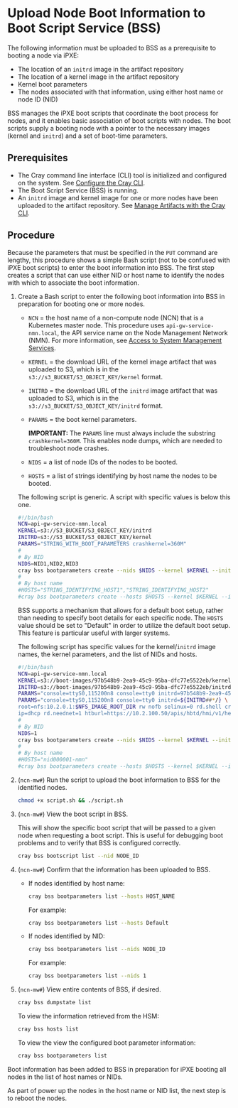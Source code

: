 # Upload Node Boot Information to Boot Script Service \(BSS\)

The following information must be uploaded to BSS as a prerequisite to booting a node via iPXE:

- The location of an `initrd` image in the artifact repository
- The location of a kernel image in the artifact repository
- Kernel boot parameters
- The nodes associated with that information, using either host name or node ID (NID)

BSS manages the iPXE boot scripts that coordinate the boot process for nodes, and it enables basic association of boot scripts with nodes.
The boot scripts supply a booting node with a pointer to the necessary images \(kernel and `initrd`\) and a set of boot-time parameters.

## Prerequisites

- The Cray command line interface \(CLI\) tool is initialized and configured on the system.
  See [Configure the Cray CLI](../configure_cray_cli.md).
- The Boot Script Service \(BSS\) is running.
- An `initrd` image and kernel image for one or more nodes have been uploaded to the artifact repository.
  See [Manage Artifacts with the Cray CLI](../artifact_management/Manage_Artifacts_with_the_Cray_CLI.md).

## Procedure

Because the parameters that must be specified in the `PUT` command are lengthy, this procedure shows a simple Bash script
\(not to be confused with iPXE boot scripts\) to enter the boot information into BSS. The first step creates a script that
can use either NID or host name to identify the nodes with which to associate the boot information.

1. Create a Bash script to enter the following boot information into BSS in preparation for booting one or more nodes.

    - `NCN` = the host name of a non-compute node \(NCN\) that is a Kubernetes master node. This procedure uses `api-gw-service-nmn.local`, the API
      service name on the Node Management Network \(NMN\). For more information, see [Access to System Management Services](../network/Access_to_System_Management_Services.md).
    - `KERNEL` = the download URL of the kernel image artifact that was uploaded to S3, which is in the `s3://s3_BUCKET/S3_OBJECT_KEY/kernel` format.
    - `INITRD` = the download URL of the `initrd` image artifact that was uploaded to S3, which is in the `s3://s3_BUCKET/S3_OBJECT_KEY/initrd` format.
    - `PARAMS` = the boot kernel parameters.

        **IMPORTANT:** The `PARAMS` line must always include the substring `crashkernel=360M`. This enables node dumps, which are needed to troubleshoot node crashes.

    - `NIDS` = a list of node IDs of the nodes to be booted.
    - `HOSTS` = a list of strings identifying by host name the nodes to be booted.

    The following script is generic. A script with specific values is below this one.

    ```bash
    #!/bin/bash
    NCN=api-gw-service-nmn.local
    KERNEL=s3://S3_BUCKET/S3_OBJECT_KEY/initrd
    INITRD=s3://S3_BUCKET/S3_OBJECT_KEY/kernel
    PARAMS="STRING_WITH_BOOT_PARAMETERS crashkernel=360M"
    #
    # By NID
    NIDS=NID1,NID2,NID3
    cray bss bootparameters create --nids $NIDS --kernel $KERNEL --initrd $INITRD --params $PARAMS
    #
    # By host name
    #HOSTS="STRING_IDENTIFYING_HOST1","STRING_IDENTIFYING_HOST2"
    #cray bss bootparameters create --hosts $HOSTS --kernel $KERNEL --initrd $INITRD --params $PARAMS
    ```

    BSS supports a mechanism that allows for a default boot setup, rather than needing to specify boot details for each specific node.
    The `HOSTS` value should be set to "Default" in order to utilize the default boot setup. This feature is particular useful with larger systems.

    The following script has specific values for the kernel/`initrd` image names, the kernel parameters, and the list of NIDs and hosts.

    ```bash
    #!/bin/bash
    NCN=api-gw-service-nmn.local
    KERNEL=s3://boot-images/97b548b9-2ea9-45c9-95ba-dfc77e5522eb/kernel
    INITRD=s3://boot-images/97b548b9-2ea9-45c9-95ba-dfc77e5522eb/initrd
    PARAMS="console=ttyS0,115200n8 console=tty0 initrd=97b548b9-2ea9-45c9-95ba-dfc77e5522eb root=nfs:$NCN:/var/lib/nfsroot/cmp000001_image rw nofb selinux=0 rd.net.timeout.carrier=20 crashkernel=360M"
    PARAMS="console=ttyS0,115200n8 console=tty0 initrd=${INITRD##*/} \
    root=nfs:10.2.0.1:$NFS_IMAGE_ROOT_DIR rw nofb selinux=0 rd.shell crashkernel=360M \
    ip=dhcp rd.neednet=1 htburl=https://10.2.100.50/apis/hbtd/hmi/v1/heartbeat"
    #
    # By NID
    NIDS=1
    cray bss bootparameters create --nids $NIDS --kernel $KERNEL --initrd $INITRD --params $PARAMS
    #
    # By host name
    #HOSTS="nid000001-nmn"
    #cray bss bootparameters create --hosts $HOSTS --kernel $KERNEL --initrd $INITRD --params $PARAMS
    ```

1. (`ncn-mw#`) Run the script to upload the boot information to BSS for the identified nodes.

    ```bash
    chmod +x script.sh && ./script.sh
    ```

1. (`ncn-mw#`) View the boot script in BSS.

    This will show the specific boot script that will be passed to a given node when requesting a boot script. This is useful for debugging boot problems and to verify that BSS is configured correctly.

    ```bash
    cray bss bootscript list --nid NODE_ID
    ```

1. (`ncn-mw#`) Confirm that the information has been uploaded to BSS.

    - If nodes identified by host name:

        ```bash
        cray bss bootparameters list --hosts HOST_NAME
        ```

        For example:

        ```bash
        cray bss bootparameters list --hosts Default
        ```

    - If nodes identified by NID:

        ```bash
        cray bss bootparameters list --nids NODE_ID
        ```

        For example:

        ```bash
        cray bss bootparameters list --nids 1
        ```

1. (`ncn-mw#`) View entire contents of BSS, if desired.

    ```bash
    cray bss dumpstate list
    ```

    To view the information retrieved from the HSM:

    ```bash
    cray bss hosts list
    ```

    To view the view the configured boot parameter information:

    ```bash
    cray bss bootparameters list
    ```

Boot information has been added to BSS in preparation for iPXE booting all nodes in the list of host names or NIDs.

As part of power up the nodes in the host name or NID list, the next step is to reboot the nodes.

